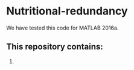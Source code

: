 # Nutritional-redundancy
We have tested this code for MATLAB 2016a.

## This repository contains:
1)
